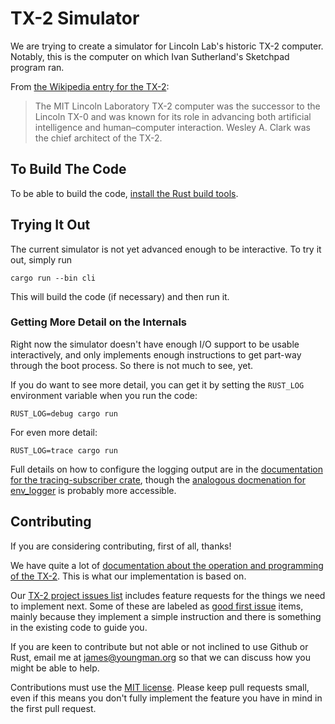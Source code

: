 # TX-2 Simulator

We are trying to create a simulator for Lincoln Lab's historic TX-2
computer.  Notably, this is the computer on which Ivan Sutherland's
Sketchpad program ran.

From [the Wikipedia entry for the TX-2](https://en.wikipedia.org/wiki/TX-2):

> The MIT Lincoln Laboratory TX-2 computer was the successor to the
> Lincoln TX-0 and was known for its role in advancing both artificial
> intelligence and human–computer interaction. Wesley A. Clark was the
> chief architect of the TX-2.

## To Build The Code

To be able to build the code, [install the Rust build
tools](https://doc.rust-lang.org/cargo/getting-started/installation.html).

## Trying It Out

The current simulator is not yet advanced enough to be interactive.
To try it out, simply run

```
cargo run --bin cli
```

This will build the code (if necessary) and then run it.


### Getting More Detail on the Internals

Right now the simulator doesn't have enough I/O support to be usable
interactively, and only implements enough instructions to get part-way
through the boot process.  So there is not much to see, yet.

If you do want to see more detail, you can get it by setting the
`RUST_LOG` environment variable when you run the code:

```
RUST_LOG=debug cargo run
```

For even more detail:

```
RUST_LOG=trace cargo run
```

Full details on how to configure the logging output are in the
[documentation for the tracing-subscriber
crate](https://docs.rs/tracing-subscriber/0.2.25/tracing_subscriber/filter/struct.EnvFilter.html),
though the [analogous docmenation for
env_logger](https://docs.rs/env_logger/0.7.1/env_logger/#enabling-logging)
is probably more accessible.

## Contributing

If you are considering contributing, first of all, thanks!

We have quite a lot of [documentation about the operation and
programming of the TX-2](https://tx-2.github.io/documentation.html).
This is what our implementation is based on.

Our [TX-2 project issues
list](https://github.com/TX-2/TX-2-simulator/issues) includes feature
requests for the things we need to implement next.  Some of these are
labeled as [good first
issue](https://github.com/TX-2/TX-2-simulator/issues?q=is%3Aissue+is%3Aopen+label%3A%22good+first+issue%22)
items, mainly because they implement a simple instruction and there is
something in the existing code to guide you.

If you are keen to contribute but not able or not inclined to use
Github or Rust, email me at james@youngman.org so that we can discuss
how you might be able to help.

Contributions must use the [MIT
license](https://github.com/TX-2/TX-2-simulator/blob/main/LICENSE-MIT).
Please keep pull requests small, even if this means you don't fully
implement the feature you have in mind in the first pull request.
